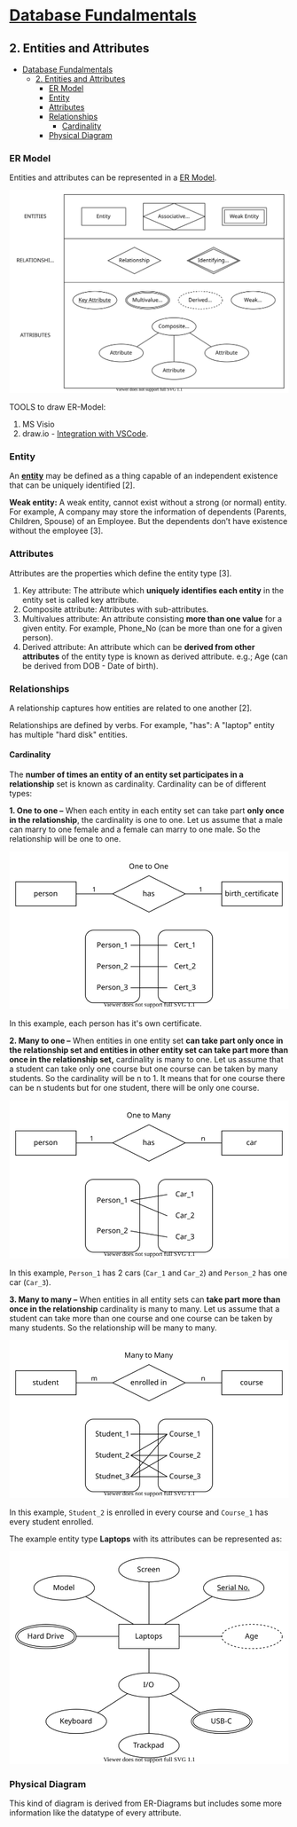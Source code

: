 # [Database Fundalmentals](../../README.md)
## 2. Entities and Attributes

- [Database Fundalmentals](#database-fundalmentals)
  - [2. Entities and Attributes](#2-entities-and-attributes)
    - [ER Model](#er-model)
    - [Entity](#entity)
    - [Attributes](#attributes)
    - [Relationships](#relationships)
      - [Cardinality](#cardinality)
    - [Physical Diagram](#physical-diagram)


### ER Model

Entities and attributes can be represented in a [ER Model](https://en.wikipedia.org/wiki/Entity–relationship_model).

![lol](./images/er-model.svg)

TOOLS to draw ER-Model:

1. MS Visio
2. draw.io - [Integration with VSCode](https://www.youtube.com/watch?v=AdrFG7sq1d4).

### Entity

An **[entity](https://en.wiktionary.org/wiki/entity)** may be defined as a thing capable of an independent existence that can be uniquely identified [2].

**Weak entity:** A weak entity, cannot exist without a strong (or normal) entity. For example, A company may store the information of dependents (Parents, Children, Spouse) of an Employee. But the dependents don’t have existence without the employee [3].

### Attributes

Attributes are the properties which define the entity type [3].

1. Key attribute: The attribute which **uniquely identifies each entity** in the entity set is called key attribute.
2. Composite attribute: Attributes with sub-attributes.
3. Multivalues attribute: An attribute consisting **more than one value** for a given entity. For example, Phone_No (can be more than one for a given person).
4. Derived attribute: An attribute which can be **derived from other attributes** of the entity type is known as derived attribute. e.g.; Age (can be derived from DOB - Date of birth).

### Relationships

A relationship captures how entities are related to one another [2].

Relationships are defined by verbs. For example, "has": A "laptop" entity has multiple "hard disk" entities.

#### Cardinality

The **number of times an entity of an entity set participates in a relationship** set is known as cardinality. Cardinality can be of different types:

**1. One to one –** When each entity in each entity set can take part **only once in the relationship**, the cardinality is one to one. Let us assume that a male can marry to one female and a female can marry to one male. So the relationship will be one to one.

![1x1](./images/cardinality1x1.svg)

In this example, each person has it's own certificate.

**2. Many to one –** When entities in one entity set **can take part only once in the relationship set and entities in other entity set can take part more than once in the relationship set,** cardinality is many to one. Let us assume that a student can take only one course but one course can be taken by many students. So the cardinality will be n to 1. It means that for one course there can be n students but for one student, there will be only one course.

![1xn](./images/cardinality1xn.svg)

In this example, `Person_1` has 2 cars (`Car_1` and `Car_2`) and `Person_2` has one car (`Car_3`).

**3. Many to many –** When entities in all entity sets can **take part more than once in the relationship** cardinality is many to many. Let us assume that a student can take more than one course and one course can be taken by many students. So the relationship will be many to many.

![nxm](./images/cardinalitynxm.svg)

In this example, `Student_2` is enrolled in every course and `Course_1` has every student enrolled.

The example entity type **Laptops** with its attributes can be represented as:

![lol](./images/er-example.svg)

### Physical Diagram

This kind of diagram is derived from ER-Diagrams but includes some more information like the datatype of every attribute.